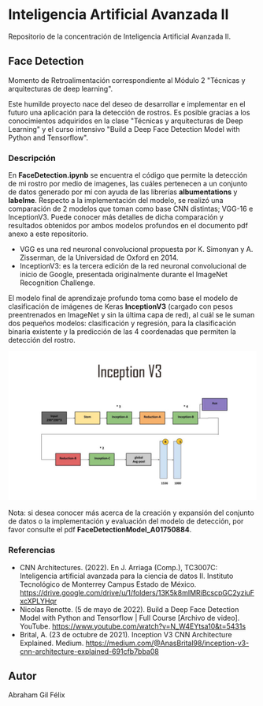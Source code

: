 # Inteligencia Artificial Avanzada II
Repositorio de la concentración de Inteligencia Artificial Avanzada II.


## Face Detection

Momento de Retroalimentación correspondiente al Módulo 2 "Técnicas y arquitecturas de deep learning".

Este humilde proyecto nace del deseo de desarrollar e implementar en el futuro una aplicación para la detección de rostros. Es posible gracias a los conocimientos adquiridos en la clase "Técnicas y arquitecturas de Deep Learning" y el curso intensivo "Build a Deep Face Detection Model with Python and Tensorflow".

### Descripción

En **FaceDetection.ipynb** se encuentra el código que permite la detección de mi rostro por medio de imagenes, las cuáles pertenecen a un conjunto de datos generado por mí con ayuda de las librerías **albumentations** y **labelme**. Respecto a la implementación del modelo, se realizó una comparación de 2 modelos que toman como base CNN distintas; VGG-16 e InceptionV3. Puede conocer más detalles de dicha comparación y resultados obtenidos por ambos modelos profundos en el documento pdf anexo a este repositorio. 

* VGG es una red neuronal convolucional propuesta por K. Simonyan y A. Zisserman, de la Universidad de Oxford en 2014.
* InceptionV3: es la tercera edición de la red neuronal convolucional de inicio de Google, presentada originalmente durante el ImageNet Recognition Challenge.

El modelo final de aprendizaje profundo toma como base el modelo de clasificación de imágenes de Keras **InceptionV3** (cargado con pesos preentrenados en ImageNet y sin la última capa de red), al cuál se le suman dos pequeños modelos: clasificación y regresión, para la clasificación binaria existente y la predicción de las 4 coordenadas que permiten la detección del rostro. 

![Screenshot](inceptionv3.jpeg)

Nota: si desea conocer más acerca de la creación y expansión del conjunto de datos o la implementación y evaluación del modelo de detección, por favor consulte el pdf **FaceDetectionModel_A01750884**.

### Referencias
* CNN Architectures. (2022). En J. Arriaga (Comp.), TC3007C: Inteligencia artificial avanzada para la ciencia de datos II. Instituto Tecnológico de Monterrey Campus Estado de México. https://drive.google.com/drive/u/1/folders/13K5k8mIMRiBcscpGC2yziuFxcXPLYHqr
* Nicolas Renotte. (5 de mayo de 2022). Build a Deep Face Detection Model with Python and Tensorflow | Full Course [Archivo de video]. YouTube. https://www.youtube.com/watch?v=N_W4EYtsa10&t=5431s 
* Brital, A. (23 de octubre de 2021). Inception V3 CNN Architecture Explained. Medium. https://medium.com/@AnasBrital98/inception-v3-cnn-architecture-explained-691cfb7bba08


## Autor
Abraham Gil Félix
